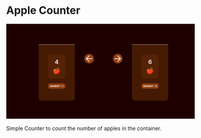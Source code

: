 # Apple Counter


![Image](./src/assets/image.png)

Simple Counter to count the number of apples in the container.

